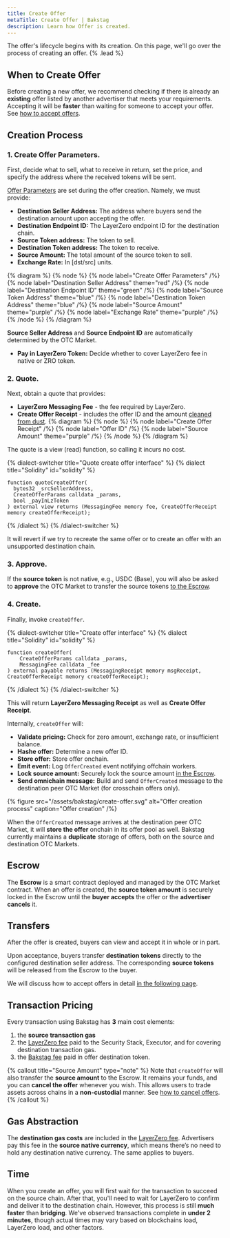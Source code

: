 ```yaml
---
title: Create Offer
metaTitle: Create Offer | Bakstag
description: Learn how Offer is created.
---
```


The offer's lifecycle begins with its creation. On this page, we'll go over the process of creating an offer. {% .lead %}

## When to Create Offer
Before creating a new offer, we recommend checking if there is already an **existing** offer listed by another advertiser that meets your requirements. Accepting it will be **faster** than waiting for someone to accept your offer. See [how to accept offers](/accept-offer).

## Creation Process

### **1. Create Offer Parameters.** 
First, decide what to sell, what to receive in return, set the price, and specify the address where the received tokens will be sent.

[Offer Parameters](/offer#parameters) are set during the offer creation. Namely, we must provide:
- **Destination Seller Address:** The address where buyers send the destination amount upon accepting the offer.
- **Destination Endpoint ID:** The LayerZero endpoint ID for the destination chain.
- **Source Token address:** The token to sell.  
- **Destination Token address:** The token to receive.
- **Source Amount:** The total amount of the source token to sell.
- **Exchange Rate:** In [dst/src] units.

{% diagram %}
{% node %}
{% node label="Create Offer Parameters" /%}
{% node label="Destination Seller Address" theme="red" /%}
{% node label="Destination Endpoint ID" theme="green" /%}
{% node label="Source Token Address" theme="blue" /%}
{% node label="Destination Token Address" theme="blue" /%}
{% node label="Source Amount" theme="purple" /%}
{% node label="Exchange Rate" theme="purple" /%}
{% /node %}
{% /diagram %}

**Source Seller Address** and **Source Endpoint ID** are automatically determined by the OTC Market.

- **Pay in LayerZero Token:** Decide whether to cover LayerZero fee in native or ZRO token.


### **2. Quote.** 
Next, obtain a quote that provides:
  - **LayerZero Messaging Fee** - the fee required by LayerZero.
  - **Create Offer Receipt** - includes the offer ID and the amount [cleaned from dust](/token-precision#example).
{% diagram %}
{% node %}
{% node label="Create Offer Receipt" /%}
{% node label="Offer ID" /%}
{% node label="Source Amount" theme="purple" /%}
{% /node %}
{% /diagram %}

The quote is a view (read) function, so calling it incurs no cost.

{% dialect-switcher title="Quote create offer interface" %}
{% dialect title="Solidity" id="solidity" %}
```solidity
function quoteCreateOffer(
  bytes32 _srcSellerAddress,
  CreateOfferParams calldata _params,
  bool _payInLzToken
) external view returns (MessagingFee memory fee, CreateOfferReceipt memory createOfferReceipt);
```
{% /dialect %}
{% /dialect-switcher %}

It will revert if we try to recreate the same offer or to create an offer with an unsupported destination chain.

### **3. Approve.**
If the **source token** is not native, e.g., USDC (Base), you will also be asked to **approve** the OTC Market to transfer the source tokens [to the Escrow](/create-offer#escrow).

### **4. Create.**
Finally, invoke `createOffer`.

{% dialect-switcher title="Create offer interface" %}
{% dialect title="Solidity" id="solidity" %}
```solidity
function createOffer(
    CreateOfferParams calldata _params,
    MessagingFee calldata _fee
) external payable returns (MessagingReceipt memory msgReceipt, CreateOfferReceipt memory createOfferReceipt);
```
{% /dialect %}
{% /dialect-switcher %}

This will return **LayerZero Messaging Receipt** as well as **Create Offer Receipt**.

Internally, `createOffer` will:
- **Validate pricing:** Check for zero amount, exchange rate, or insufficient balance.
- **Hashe offer:** Determine a new offer ID.
- **Store offer:** Store offer onchain.
- **Emit event:** Log `OfferCreated` event notifying offchain workers.
- **Lock source amount:** Securely lock the source amount [in the Escrow](/create-offer#escrow).
- **Send omnichain message:** Build and send `OfferCreated` message to the destination peer OTC Market (for crosschain offers only).

{% figure src="/assets/bakstag/create-offer.svg" alt="Offer creation process" caption="Offer creation" /%}

When the `OfferCreated` message arrives at the destination peer OTC Market, it will **store the offer** onchain in its offer pool as well. Bakstag currently maintains a **duplicate** storage of offers, both on the source and destination OTC Markets.

## Escrow
The **Escrow** is a smart contract deployed and managed by the OTC Market contract. When an offer is created, the **source token amount** is securely locked in the Escrow until the **buyer accepts** the offer or the **advertiser cancels** it.

## Transfers 

After the offer is created, buyers can view and accept it in whole or in part. 

Upon acceptance, buyers transfer **destination tokens** directly to the configured destination seller address. The corresponding **source tokens** will be released from the Escrow to the buyer.

We will discuss how to accept offers in detail [in the following page](/accept-offer).

## Transaction Pricing
Every transaction using Bakstag has **3** main cost elements:
1. the **source transaction gas**
2. the [LayerZero fee](https://docs.layerzero.network/v2/developers/evm/technical-reference/tx-pricing) paid to the Security Stack, Executor, and for covering destination transaction gas.
3. the [Bakstag fee](/) paid in offer destination token.

{% callout title="Source Amount" type="note" %}
Note that `createOffer` will also transfer the **source amount** to the Escrow. It remains your funds, and you can **cancel the offer** whenever you wish. This allows users to trade assets across chains in a **non-custodial** manner. See [how to cancel offers](/cancel-offer).
{% /callout %}

## Gas Abstraction
The **destination gas costs** are included in the  [LayerZero fee](/create-offer#transaction-pricing). Advertisers pay this fee in the **source native currency**, which means there’s no need to hold any destination native currency. The same applies to buyers.

## Time
When you create an offer, you will first wait for the transaction to succeed on the source chain. After that, you'll need to wait for LayerZero to confirm and deliver it to the destination chain. However, this process is still **much faster** than **bridging**. We've observed transactions complete in **under 2 minutes**, though actual times may vary based on blockchains load, LayerZero load, and other factors.
